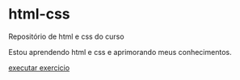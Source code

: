 # html-css
 Repositório de html e css do curso 

 Estou aprendendo html e css e aprimorando meus conhecimentos.


 <a href="https://alexamorimsantiago.github.io/html-css/exercicios/EX002/index.html" target="_blank">executar exercicio</a>
